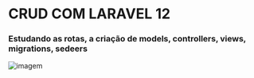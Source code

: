 # CRUD COM LARAVEL 12
### Estudando as rotas, a criação de models, controllers, views, migrations, sedeers

![imagem](https://github.com/user-attachments/assets/15e1b18b-9180-4be2-ba3f-94721124bb82)


